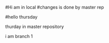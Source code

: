#Hi am in local 
#changes is done by master rep

#hello thursday

thurday in master repository

i am branch 1

